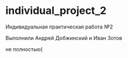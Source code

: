 # individual_project_2

Индивидуальная практическая работа №2


Выполнили Андрей Добжинский и Иван Зотов



не полностью(
